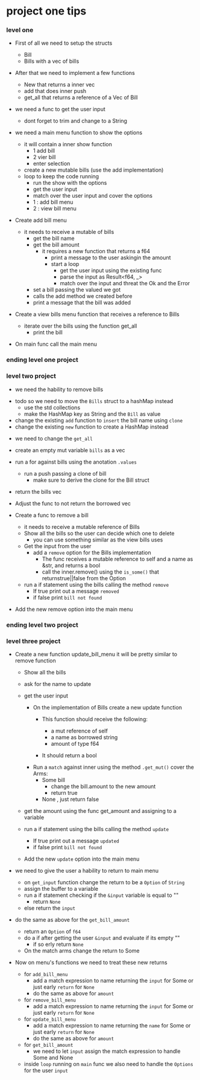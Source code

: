 # project one tips 


### level one 

- First of all we need to setup the structs 
    - Bill
    - Bills with a vec of bills 

- After that we need to implement a few functions 
    - New that returns a inner vec
    - add that does inner push 
    - get_all that returns a reference of a Vec of Bill 

- we need a func to get the user input 
    - dont forget to trim and change to a String

- we need a main menu function to show the options
    - it will contain a inner show function 
        - 1 add bill 
        - 2 vier bill 
        - enter selection
    - create a new mutable bills (use the add implementation)
    - loop to keep the code running 
        - run the show with the options
        - get the user input
        - match over the user input and cover the options
        - 1 : add bill menu 
        - 2 : view bill menu 

- Create add bill menu 
    - it needs to receive a mutable of bills 
        - get the bill name 
        - get the bill amount 
            - it requires a new function that returns a f64
               - print a message to the user askingin the amount 
                - start a loop 
                    - get the user input using the existing func
                    - parse the input as Result<f64, _>
                    - match over the input and threat the Ok and the Error
        - set a bill passing the valued we got       
        - calls the add method we created before
        - print a message that the bill was added
- Create a view bills menu function that receives a reference to Bills 
    - iterate over the bills using the function get_all
        - print the bill
    
- On main func call the main menu 


### ending level one project


### level two project 

* we need the hability to remove bills
- todo so we need to move the `Bills` struct to a hashMap instead
    - use the std collections
    - make the HashMap key as String and the `Bill` as value
- change the existing `add` function to `insert` the bill name using `clone`
- change the existing `new` function to create a HashMap instead


* we need to change the `get_all` 
- create an empty mut variable `bills` as a vec
- run a for against bills using the anotation `.values`
    - run a push passing a clone of bill
        - make sure to derive the clone for the Bill struct
- return the bills vec
- Adjust the func to not return the borrowed vec

- Create a func to remove a bill
    - it needs to receive a mutable reference of Bills
    - Show all the bills so the user can decide which one to delete
        - you can use something similar as the view bills uses
    - Get the input from the user
        - add a `remove` option for the Bills implementation
            - The func receives a mutable reference to self and a name as &str, and returns a bool
            - call the inner.remove() using the `is_some()` that returnstrue||false from the Option 
    - run a if statement using the bills calling the method `remove`
        - If true print out a message `removed`
        - if false print `bill not found`
- Add the new remove option into the main menu


### ending level two project


### level three project 
- Create a new function update_bill_menu it will be pretty similar to remove function
    - Show all the bills
    - ask for the name to update
    - get the user input

        - On the implementation of Bills create a new update function
            - This function should receive the following:
                * a mut reference of self
                * a name as borrowed string
                * amount of type f64

            - It should return a bool
        - Run a `match` against inner using the method `.get_mut()`
            cover the Arms:
            * Some bill 
                - change the bill.amount to the new amount
                - return true
            * None , just return false

    - get the amount using the func get_amount and assigning to a variable
    - run a if statement using the bills calling the method `update`
        - If true print out a message `updated`
        - if false print `bill not found`
    - Add the new `update` option into the main menu

- we need to give the user a hability to return to main menu
    - on `get_input` function change the return to be a `Option` of `String`
    - assign the buffer to a variable
    - run a if statement checking if the `&input` variable is equal to ""
        - return `None`
    - else return the `input`

- do the same as above for the `get_bill_amount`
    - return an `Option` of `f64`
    - do a if after getting the user `&input` and evaluate if its empty ""
        - if so erly return `None`
    - On the match arms change the return to Some

- Now on menu's functions we need to treat these new returns
    - for `add_bill_menu`
        - add a match expression to name returning the `input` for Some or just early `return` for `None`
        - do the same as above for `amount` 
    - for `remove_bill_menu`
        - add a match expression to name returning the `input` for Some or just early `return` for `None`
    - for `update_bill_menu`
        - add a match expression to name returning the `name` for Some or just early `return` for `None`
        - do the same as above for `amount` 
    - for `get_bill_amount`
        - we need to let `input` assign the match expression to handle Some and None
    - inside `loop` running on `main` func we also need to handle the `Options` for the user `input`

